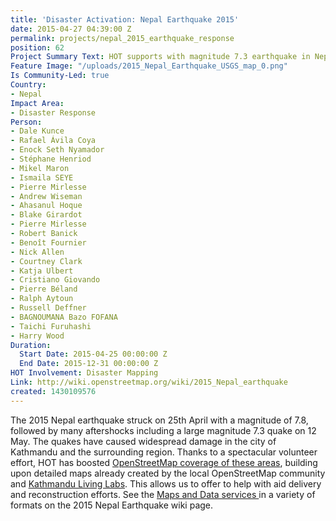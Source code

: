 ```yaml
---
title: 'Disaster Activation: Nepal Earthquake 2015'
date: 2015-04-27 04:39:00 Z
permalink: projects/nepal_2015_earthquake_response
position: 62
Project Summary Text: HOT supports with magnitude 7.3 earthquake in Nepal
Feature Image: "/uploads/2015_Nepal_Earthquake_USGS_map_0.png"
Is Community-Led: true
Country:
- Nepal
Impact Area:
- Disaster Response
Person:
- Dale Kunce
- Rafael Ávila Coya
- Enock Seth Nyamador
- Stéphane Henriod
- Mikel Maron
- Ismaila SEYE
- Pierre Mirlesse
- Andrew Wiseman
- Ahasanul Hoque
- Blake Girardot
- Pierre Mirlesse
- Robert Banick
- Benoît Fournier
- Nick Allen
- Courtney Clark
- Katja Ulbert
- Cristiano Giovando
- Pierre Béland
- Ralph Aytoun
- Russell Deffner
- BAGNOUMANA Bazo FOFANA
- Taichi Furuhashi
- Harry Wood
Duration:
  Start Date: 2015-04-25 00:00:00 Z
  End Date: 2015-12-31 00:00:00 Z
HOT Involvement: Disaster Mapping
Link: http://wiki.openstreetmap.org/wiki/2015_Nepal_earthquake
created: 1430109576
---
```


The 2015 Nepal earthquake struck on 25th April with a magnitude of 7.8, followed by many aftershocks including a large magnitude 7.3 quake on 12 May. The quakes have caused widespread damage in the city of Kathmandu and the surrounding region. Thanks to a spectacular volunteer effort, HOT has boosted [OpenStreetMap coverage of these areas](http://pierzen.dev.openstreetmap.org/hot/leaflet/OSM-Compare-before-after.html#12/27.7548/85.3373 "OSMcompare Before / After"), building upon detailed maps already created by the local OpenStreetMap community and [Kathmandu Living Labs](http://kathmandulivinglabs.org/ "KLL"). This allows us to offer to help with aid delivery and reconstruction efforts. See the [Maps and Data services ](http://wiki.openstreetmap.org/wiki/2015_Nepal_earthquake#Map_and_Data_Services "OSM Maps & Services for the Nepal Response")in a variety of formats on the 2015 Nepal Earthquake wiki page.